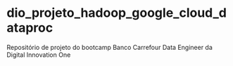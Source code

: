 # dio_projeto_hadoop_google_cloud_dataproc
Repositório de projeto do bootcamp Banco Carrefour Data Engineer da Digital Innovation One
